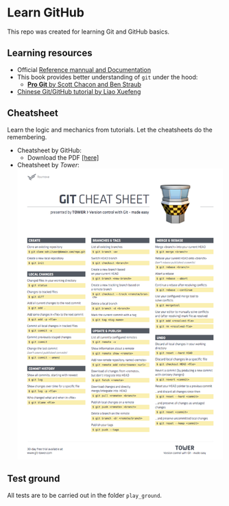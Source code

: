 # Learn GitHub
This repo was created for learning Git and GitHub basics.

## Learning resources
- Official [Reference mannual and Documentation][1]
- This book provides better understanding of `git` under the hood:
  - [**Pro Git** by Scott Chacon and Ben Straub][2]
- [Chinese Git/GitHub tutorial by Liao Xuefeng][3]

[1]:[https://git-scm.com/doc]
[2]:https://git-scm.com/book/en/v2
[3]: https://www.liaoxuefeng.com/wiki/0013739516305929606dd18361248578c67b8067c8c017b000

## Cheatsheet
Learn the logic and mechanics from tutorials. Let the cheatsheets do the remembering.
- Cheatsheet by GitHub:
  - Download the PDF [[here]](https://services.github.com/on-demand/downloads/github-git-cheat-sheet.pdf)
- Cheatsheet by *Tower*:
![git-cheatsheet](/images/git-cheatsheet.png)

## Test ground
All tests are to be carried out in the folder `play_ground`.
